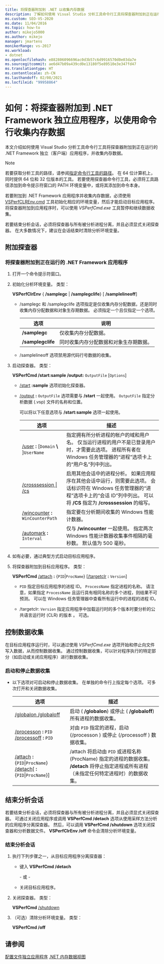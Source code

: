 ```yaml
---
title: 将探查器附加到 .NET 以收集内存数据
description: 了解如何使用 Visual Studio 分析工具命令行工具将探查器附加到正在运行的 .NET Framework 独立（客户端）应用，并获取内存数据。
ms.custom: SEO-VS-2020
ms.date: 11/04/2016
ms.topic: how-to
author: mikejo5000
ms.author: mikejo
manager: jmartens
monikerRange: vs-2017
ms.workload:
- dotnet
ms.openlocfilehash: e882806096696ac0d3b57c6d9916570d0e03da7e
ms.sourcegitcommit: ae6d47b09a439cd0e13180f5e89510e3e347fd47
ms.translationtype: HT
ms.contentlocale: zh-CN
ms.lasthandoff: 02/08/2021
ms.locfileid: "99958864"
---
```

# <a name="how-to-attach-the-profiler-to-a-net-framework-stand-alone-application-to-collect-memory-data-by-using-the-command-line"></a>如何：将探查器附加到 .NET Framework 独立应用程序，以使用命令行收集内存数据

本文介绍如何使用 Visual Studio 分析工具命令行工具将探查器附加到正在运行的 .NET Framework 独立（客户端）应用程序，并收集内存数据。

> [!NOTE]
> 若要获取分析工具的路径，请参阅[指定命令行工具的路径](../profiling/specifying-the-path-to-profiling-tools-command-line-tools.md)。 在 64 位计算机上，同时提供 64 位和 32 位版本的工具。 若要使用探查器命令行工具，必须将工具路径添加到命令提示符窗口的 PATH 环境变量中，或将其添加到命令本身。

若要附加到 .NET Framework 应用程序并收集内存数据，必须使用 [VSPerfCLREnv.cmd](../profiling/vsperfclrenv.md) 工具初始化相应的环境变量，然后才能启动目标应用程序。 将探查器附加到应用程序时，可以使用 *VSPerfCmd.exe* 工具暂停和继续数据收集。

若要结束分析会话，必须将探查器与所有被分析进程分离，并且必须显式关闭探查器。 在大多数情况下，建议在会话结束时清除分析环境变量。

## <a name="attach-the-profiler"></a>附加探查器

### <a name="to-attach-the-profiler-to-a-running-net-framework-application"></a>将探查器附加到正在运行的 .NET Framework 应用程序

1. 打开一个命令提示符窗口。

2. 初始化分析环境变量。 类型：

     **VSPerfClrEnv** { **/samplegc** &#124; **/samplegclife**} [ **/samplelineoff**]

    - /samplegc  和 /samplegclife  选项指定是仅收集内存分配数据，还是同时收集内存分配数据和对象生存期数据。 必须指定一个且仅指定一个选项。

        |选项|说明|
        |------------|------------------|
        |**/samplegc**|仅收集内存分配数据。|
        |**/samplegclife**|同时收集内存分配数据和对象生存期数据。|

    - /samplelineoff  选项禁用源代码行号数据的收集。

3. 启动探查器。 类型：

     **VSPerfCmd /start:sample /output:** `OutputFile` [`Options`]

   - [/start](../profiling/start.md) **:sample** 选项初始化探查器。

   - [/output](../profiling/output.md) **:** `OutputFile` 选项需要与 **/start** 一起使用。 `OutputFile` 指定分析数据 (.vsp) 文件的名称和位置。

     可以将以下任意选项与 **/start:sample** 选项一起使用。

     | 选项 | 描述 |
     | - | - |
     | [/user](../profiling/user-vsperfcmd.md) **:** [`Domain` **\\** ]`UserName` | 指定拥有所分析进程的帐户的域和用户名。 仅当运行进程的用户不是已登录用户时，才需要此选项。 进程所有者在 Windows 任务管理器的“进程”选项卡上的“用户名”列中列出。 |
     | [/crosssession &#124; /cs](../profiling/crosssession.md) | 启用其他会话中的进程分析。 如果应用程序在其他会话中运行，则需要此选项。 会话标识符在 Windows 任务管理器的“进程”选项卡上的“会话 ID”列中列出。 可以将 **/CS** 指定为 **/crosssession** 的缩写。 |
     | [/wincounter](../profiling/wincounter.md) **:** `WinCounterPath` | 指定要在分析期间收集的 Windows 性能计数器。 |
     | [/automark](../profiling/automark.md) **:** `Interval` | 仅与 **/wincounter** 一起使用。 指定两次 Windows 性能计数器收集事件相隔的毫秒数。 默认值为 500 毫秒。 |

4. 如有必要，通过典型方式启动目标应用程序。

5. 将探查器附加到目标应用程序。 类型：

     **VSPerfCmd**  [/attach](../profiling/attach.md) **:** {`PID`&#124;`ProcName`} [[/targetclr](../profiling/targetclr.md) **:** `Version`]

    - `PID` 指定目标应用程序的进程 ID。 `ProcessName` 指定进程的名称。 请注意，如果指定 `ProcessName` 且运行具有相同名称的多个进程，则结果不可预测。 可以在 Windows 任务管理器中查看所有运行中的进程的进程 ID。

    - /targetclr: `Version` 指定应用程序中加载运行时的多个版本时要分析的公共语言运行时 (CLR) 的版本  。 可选。

## <a name="control-data-collection"></a>控制数据收集

在目标应用程序运行时，可以通过使用 *VSPerfCmd.exe* 选项开始和停止向文件写入数据，从而控制数据收集。 通过控制数据收集，可以针对程序执行的特定部分（如启动或关闭应用程序）进行数据收集。

### <a name="to-start-and-stop-data-collection"></a>启动和停止数据收集

- 以下选项对可启动和停止数据收集。 在单独的命令行上指定每个选项。 可多次打开和关闭数据收集。

    |选项|描述|
    |------------|-----------------|
    |[/globalon /globaloff](../profiling/globalon-and-globaloff.md)|启动 ( **/globalon**) 或停止 ( **/globaloff**) 所有进程的数据收集。|
    |[/processon](../profiling/processon-and-processoff.md) **:** `PID` [/processoff](../profiling/processon-and-processoff.md) **:** `PID`|对由 `PID` 指定的进程，启动 (/processon  ) 或停止 (/processoff  ) 数据收集。|
    |[/attach](../profiling/attach.md) **:** {`PID`&#124;`ProcName`} [/detach](../profiling/detach.md)[ **:** {`PID`&#124;`ProcName`}]|/attach  将启动由 `PID` 或进程名称 (ProcName) 指定的进程的数据收集。 **/detach** 将停止指定进程或所有进程（未指定任何特定进程时）的数据收集。|

## <a name="end-the-profiling-session"></a>结束分析会话

若要结束分析会话，必须将探查器与所有被分析进程分离，并且必须显式关闭探查器。 可通过关闭应用程序或调用 **VSPerfCmd /detach** 选项从使用采样方法分析的应用程序分离探查器。 然后，可以调用 **VSPerfCmd /shutdown** 选项关闭探查器和分析数据文件。 **VSPerfClrEnv /off** 命令会清除分析环境变量。

### <a name="to-end-a-profiling-session"></a>结束分析会话

1. 执行下列步骤之一，从目标应用程序分离探查器：

    - 键入 **VSPerfCmd /detach**

         \- 或 -

    - 关闭目标应用程序。

2. 关闭探查器。 类型：

     **VSPerfCmd**  [/shutdown](../profiling/shutdown.md)

3. （可选）清除分析环境变量。 类型：

     **VSPerfCmd /off**

## <a name="see-also"></a>请参阅

[配置文件独立应用程序](../profiling/command-line-profiling-of-stand-alone-applications.md)
[.NET 内存数据视图](../profiling/dotnet-memory-data-views.md)
